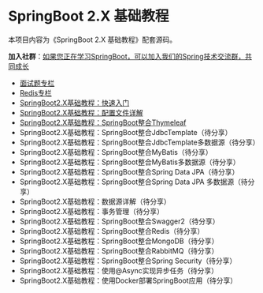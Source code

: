 # SpringBoot 2.X 基础教程

本项目内容为《SpringBoot 2.X 基础教程》配套源码。

**加入社群**：[如果您正在学习SpringBoot，可以加入我们的Spring技术交流群，共同成长](https://note.youdao.com/s/WzpH6jpc)

- [面试题专栏](https://blog.csdn.net/qq_35620342/category_11278274.html)
- [Redis专栏](https://blog.csdn.net/qq_35620342/category_11257165.html)
- [SpringBoot2.X基础教程：快速入门](https://blog.csdn.net/qq_35620342/article/details/120432103)
- [SpringBoot2.X基础教程：配置文件详解](https://blog.csdn.net/qq_35620342/article/details/120440398)
- [SpringBoot2.X基础教程：SpringBoot整合Thymeleaf](https://blog.csdn.net/qq_35620342/article/details/120484977)
- SpringBoot2.X基础教程：SpringBoot整合JdbcTemplate（待分享）
- SpringBoot2.X基础教程：SpringBoot整合JdbcTemplate多数据源（待分享）
- SpringBoot2.X基础教程：SpringBoot整合MyBatis（待分享）
- SpringBoot2.X基础教程：SpringBoot整合MyBatis多数据源（待分享）
- SpringBoot2.X基础教程：SpringBoot整合Spring Data JPA（待分享）
- SpringBoot2.X基础教程：SpringBoot整合Spring Data JPA 多数据源（待分享）
- SpringBoot2.X基础教程：数据源详解（待分享）
- SpringBoot2.X基础教程：事务管理（待分享）
- SpringBoot2.X基础教程：SpringBoot整合Swagger2（待分享）
- SpringBoot2.X基础教程：SpringBoot整合Redis（待分享）
- SpringBoot2.X基础教程：SpringBoot整合MongoDB（待分享）
- SpringBoot2.X基础教程：SpringBoot整合RabbitMQ（待分享）
- SpringBoot2.X基础教程：SpringBoot整合Spring Security（待分享）
- SpringBoot2.X基础教程：使用@Async实现异步任务（待分享）
- SpringBoot2.X基础教程：使用Docker部署SpringBoot应用（待分享）